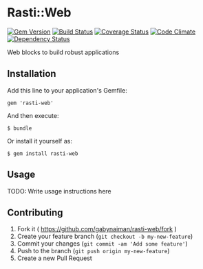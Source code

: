 # Rasti::Web

[![Gem Version](https://badge.fury.io/rb/rasti-web.png)](https://rubygems.org/gems/rasti-web)
[![Build Status](https://travis-ci.org/gabynaiman/rasti-web.png?branch=master)](https://travis-ci.org/gabynaiman/rasti-web)
[![Coverage Status](https://coveralls.io/repos/gabynaiman/rasti-web/badge.png?branch=master)](https://coveralls.io/r/gabynaiman/rasti-web?branch=master)
[![Code Climate](https://codeclimate.com/github/gabynaiman/rasti-web.png)](https://codeclimate.com/github/gabynaiman/rasti-web)
[![Dependency Status](https://gemnasium.com/gabynaiman/rasti-web.png)](https://gemnasium.com/gabynaiman/rasti-web)

Web blocks to build robust applications

## Installation

Add this line to your application's Gemfile:

    gem 'rasti-web'

And then execute:

    $ bundle

Or install it yourself as:

    $ gem install rasti-web

## Usage

TODO: Write usage instructions here

## Contributing

1. Fork it ( https://github.com/gabynaiman/rasti-web/fork )
2. Create your feature branch (`git checkout -b my-new-feature`)
3. Commit your changes (`git commit -am 'Add some feature'`)
4. Push to the branch (`git push origin my-new-feature`)
5. Create a new Pull Request
